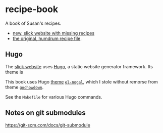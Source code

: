 # recipe-book

A book of Susan's recipes.

* [new, slick website with missing recipes](http://trammell.github.io/recipe-book/)
* [the original, humdrum recipe file](recipe-book.md).

## Hugo

The [slick website](http://trammell.github.io/recipe-book/) uses
[Hugo](https://gohugo.io/), a static website generator framework. Its theme is

This book uses Hugo [theme](https://themes.gohugo.io/)
[`el-nogal`](https://github.com/trammell/el-nogal),
which I stole without remorse from theme
[`gochowdown`](https://themes.gohugo.io/gochowdown/).

See the `Makefile` for various Hugo commands.

## Notes on git submodules

<https://git-scm.com/docs/git-submodule>
